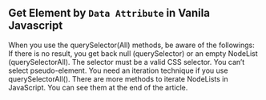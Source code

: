 ## Get Element by `Data Attribute` in Vanila Javascript

When you use the querySelector(All) methods, be aware of the followings:
If there is no result, you get back null (querySelector) or an empty NodeList (querySelectorAll).
The selector must be a valid CSS selector.
You can’t select pseudo-element.
You need an iteration technique if you use querySelectorAll(). There are more methods to iterate NodeLists in JavaScript. You can see them at the end of the article.